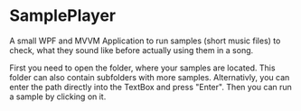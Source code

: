 # SamplePlayer
A small WPF and MVVM Application to run samples (short music files) to check, what they sound like before actually using them in a song.

First you need to open the folder, where your samples are located. This folder can also contain subfolders with more samples.
Alternativly, you can enter the path directly into the TextBox and press "Enter".
Then you can run a sample by clicking on it. 

